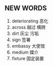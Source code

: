 ## NEW WORDS

1. deteriorating 恶化
2. across 越过 横跨
3. dirt 灰尘 污垢
4. sign 签署
5. embassy 大使馆
6. medium 媒介
7. fixture 固定装置
